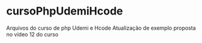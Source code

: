 # cursoPhpUdemiHcode
Arquivos do curso de php Udemi e Hcode
Atualização de exemplo proposta no vídeo 12 do curso
